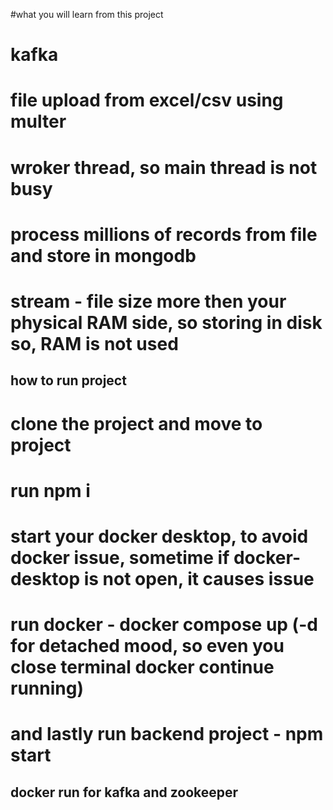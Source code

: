 #what you will learn from this project
  # kafka
  # file upload from excel/csv using multer
  # wroker thread, so main thread is not busy
  # process millions of records from file and store in mongodb
  #  stream - file size more then your physical RAM side, so storing in disk so, RAM is not used


  ## how to run project
  # clone the project and move to project
  # run npm i
  # start your docker desktop, to avoid docker issue, sometime if docker-desktop is not open, it causes issue
  # run docker - docker compose up  (-d  for detached mood, so even you close terminal docker continue running)
  # and lastly run backend project -   npm start

  ## docker run for kafka and zookeeper
